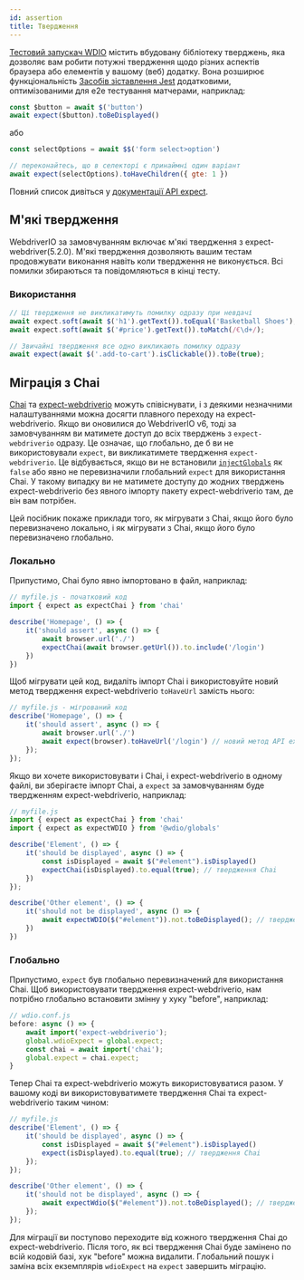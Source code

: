 ```yaml
---
id: assertion
title: Твердження
---
```


[Тестовий запускач WDIO](https://webdriver.io/docs/clioptions) містить вбудовану бібліотеку тверджень, яка дозволяє вам робити потужні твердження щодо різних аспектів браузера або елементів у вашому (веб) додатку. Вона розширює функціональність [Засобів зіставлення Jest](https://jestjs.io/docs/en/using-matchers) додатковими, оптимізованими для е2е тестування матчерами, наприклад:

```js
const $button = await $('button')
await expect($button).toBeDisplayed()
```

або

```js
const selectOptions = await $$('form select>option')

// переконайтесь, що в селекторі є принаймні один варіант
await expect(selectOptions).toHaveChildren({ gte: 1 })
```

Повний список дивіться у [документації API expect](/docs/api/expect-webdriverio).

## М'які твердження

WebdriverIO за замовчуванням включає м'які твердження з expect-webdriver(5.2.0). М'які твердження дозволяють вашим тестам продовжувати виконання навіть коли твердження не виконується. Всі помилки збираються та повідомляються в кінці тесту.

### Використання

```js
// Ці твердження не викликатимуть помилку одразу при невдачі
await expect.soft(await $('h1').getText()).toEqual('Basketball Shoes');
await expect.soft(await $('#price').getText()).toMatch(/€\d+/);

// Звичайні твердження все одно викликають помилку одразу
await expect(await $('.add-to-cart').isClickable()).toBe(true);
```

## Міграція з Chai

[Chai](https://www.chaijs.com/) та [expect-webdriverio](https://github.com/webdriverio/expect-webdriverio#readme) можуть співіснувати, і з деякими незначними налаштуваннями можна досягти плавного переходу на expect-webdriverio. Якщо ви оновилися до WebdriverIO v6, тоді за замовчуванням ви матимете доступ до всіх тверджень з `expect-webdriverio` одразу. Це означає, що глобально, де б ви не використовували `expect`, ви викликатимете твердження `expect-webdriverio`. Це відбувається, якщо ви не встановили [`injectGlobals`](/docs/configuration#injectglobals) як `false` або явно не перевизначили глобальний `expect` для використання Chai. У такому випадку ви не матимете доступу до жодних тверджень expect-webdriverio без явного імпорту пакету expect-webdriverio там, де він вам потрібен.

Цей посібник покаже приклади того, як мігрувати з Chai, якщо його було перевизначено локально, і як мігрувати з Chai, якщо його було перевизначено глобально.

### Локально

Припустимо, Chai було явно імпортовано в файл, наприклад:

```js
// myfile.js - початковий код
import { expect as expectChai } from 'chai'

describe('Homepage', () => {
    it('should assert', async () => {
        await browser.url('./')
        expectChai(await browser.getUrl()).to.include('/login')
    })
})
```

Щоб мігрувати цей код, видаліть імпорт Chai і використовуйте новий метод твердження expect-webdriverio `toHaveUrl` замість нього:

```js
// myfile.js - мігрований код
describe('Homepage', () => {
    it('should assert', async () => {
        await browser.url('./')
        await expect(browser).toHaveUrl('/login') // новий метод API expect-webdriverio https://webdriver.io/docs/api/expect-webdriverio.html#tohaveurl
    });
});
```

Якщо ви хочете використовувати і Chai, і expect-webdriverio в одному файлі, ви зберігаєте імпорт Chai, а `expect` за замовчуванням буде твердженням expect-webdriverio, наприклад:

```js
// myfile.js
import { expect as expectChai } from 'chai'
import { expect as expectWDIO } from '@wdio/globals'

describe('Element', () => {
    it('should be displayed', async () => {
        const isDisplayed = await $("#element").isDisplayed()
        expectChai(isDisplayed).to.equal(true); // твердження Chai
    })
});

describe('Other element', () => {
    it('should not be displayed', async () => {
        await expectWDIO($("#element")).not.toBeDisplayed(); // твердження expect-webdriverio
    })
})
```

### Глобально

Припустимо, `expect` був глобально перевизначений для використання Chai. Щоб використовувати твердження expect-webdriverio, нам потрібно глобально встановити змінну у хуку "before", наприклад:

```js
// wdio.conf.js
before: async () => {
    await import('expect-webdriverio');
    global.wdioExpect = global.expect;
    const chai = await import('chai');
    global.expect = chai.expect;
}
```

Тепер Chai та expect-webdriverio можуть використовуватися разом. У вашому коді ви використовуватимете твердження Chai та expect-webdriverio таким чином:

```js
// myfile.js
describe('Element', () => {
    it('should be displayed', async () => {
        const isDisplayed = await $("#element").isDisplayed()
        expect(isDisplayed).to.equal(true); // твердження Chai
    });
});

describe('Other element', () => {
    it('should not be displayed', async () => {
        await expectWdio($("#element")).not.toBeDisplayed(); // твердження expect-webdriverio
    });
});
```

Для міграції ви поступово переходите від кожного твердження Chai до expect-webdriverio. Після того, як всі твердження Chai буде замінено по всій кодовій базі, хук "before" можна видалити. Глобальний пошук і заміна всіх екземплярів `wdioExpect` на `expect` завершить міграцію.